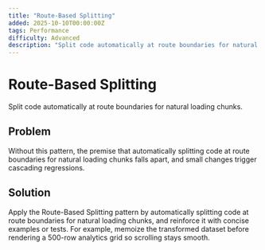 ```yaml
---
title: "Route-Based Splitting"
added: 2025-10-10T00:00:00Z
tags: Performance
difficulty: Advanced
description: "Split code automatically at route boundaries for natural loading chunks."
---
```

# Route-Based Splitting

Split code automatically at route boundaries for natural loading chunks.

## Problem

Without this pattern, the premise that automatically splitting code at route boundaries for natural loading chunks falls apart, and small changes trigger cascading regressions.

## Solution

Apply the Route-Based Splitting pattern by automatically splitting code at route boundaries for natural loading chunks, and reinforce it with concise examples or tests. For example, memoize the transformed dataset before rendering a 500-row analytics grid so scrolling stays smooth.
